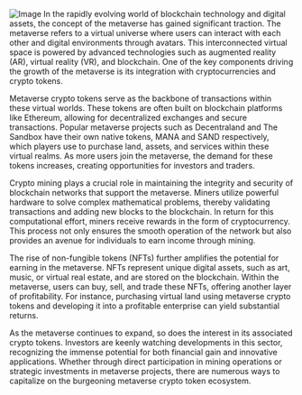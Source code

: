 
![Image](https://github.com/user-attachments/assets/31692037-0104-4703-abd1-696b6a7dd41b)
In the rapidly evolving world of blockchain technology and digital assets, the concept of the metaverse has gained significant traction. The metaverse refers to a virtual universe where users can interact with each other and digital environments through avatars. This interconnected virtual space is powered by advanced technologies such as augmented reality (AR), virtual reality (VR), and blockchain. One of the key components driving the growth of the metaverse is its integration with cryptocurrencies and crypto tokens.

Metaverse crypto tokens serve as the backbone of transactions within these virtual worlds. These tokens are often built on blockchain platforms like Ethereum, allowing for decentralized exchanges and secure transactions. Popular metaverse projects such as Decentraland and The Sandbox have their own native tokens, MANA and SAND respectively, which players use to purchase land, assets, and services within these virtual realms. As more users join the metaverse, the demand for these tokens increases, creating opportunities for investors and traders.

Crypto mining plays a crucial role in maintaining the integrity and security of blockchain networks that support the metaverse. Miners utilize powerful hardware to solve complex mathematical problems, thereby validating transactions and adding new blocks to the blockchain. In return for this computational effort, miners receive rewards in the form of cryptocurrency. This process not only ensures the smooth operation of the network but also provides an avenue for individuals to earn income through mining.

The rise of non-fungible tokens (NFTs) further amplifies the potential for earning in the metaverse. NFTs represent unique digital assets, such as art, music, or virtual real estate, and are stored on the blockchain. Within the metaverse, users can buy, sell, and trade these NFTs, offering another layer of profitability. For instance, purchasing virtual land using metaverse crypto tokens and developing it into a profitable enterprise can yield substantial returns.

As the metaverse continues to expand, so does the interest in its associated crypto tokens. Investors are keenly watching developments in this sector, recognizing the immense potential for both financial gain and innovative applications. Whether through direct participation in mining operations or strategic investments in metaverse projects, there are numerous ways to capitalize on the burgeoning metaverse crypto token ecosystem.
